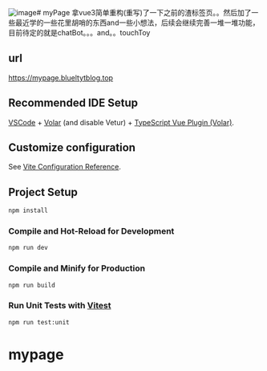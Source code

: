 ![image](https://github.com/bluestudyhard/mypage/assets/98652207/34f37ee3-ba9c-49ed-a63c-a9452f86349d)# myPage
拿vue3简单重构(重写)了一下之前的渣标签页。。然后加了一些最近学的一些花里胡哨的东西and一些小想法，后续会继续完善一堆一堆功能，目前待定的就是chatBot。。。and。。touchToy


## url
https://mypage.blueltytblog.top
## Recommended IDE Setup

[VSCode](https://code.visualstudio.com/) + [Volar](https://marketplace.visualstudio.com/items?itemName=Vue.volar) (and disable Vetur) + [TypeScript Vue Plugin (Volar)](https://marketplace.visualstudio.com/items?itemName=Vue.vscode-typescript-vue-plugin).

## Customize configuration

See [Vite Configuration Reference](https://vitejs.dev/config/).

## Project Setup

```sh
npm install
```

### Compile and Hot-Reload for Development

```sh
npm run dev
```

### Compile and Minify for Production

```sh
npm run build
```

### Run Unit Tests with [Vitest](https://vitest.dev/)

```sh
npm run test:unit
```
# mypage
